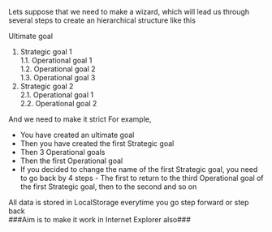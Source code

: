 Lets suppose that we need to make a wizard, which will lead us through several steps to create an hierarchical structure like this

Ultimate goal
1. Strategic goal 1   
1.1. Operational goal 1   
1.2. Operational goal 2   
1.3. Operational goal 3   
2. Strategic goal 2   
2.1. Operational goal 1   
2.2. Operational goal 2

And we need to make it strict For example,
* You have created an ultimate goal
* Then you have created the first Strategic goal
* Then 3 Operational goals
* Then the first Operational goal
* If you decided to change the name of the first Strategic goal, you need to go back by 4 steps - The first to return to the third Operational goal of the first Strategic goal, then to the second and so on

All data is stored in LocalStorage everytime you go step forward or step back    
###Aim is to make it work in Internet Explorer also###
